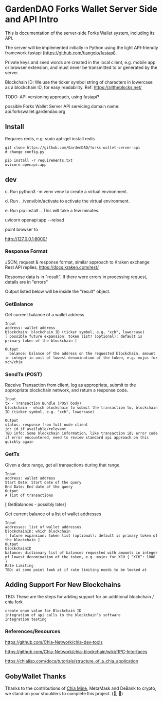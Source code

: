 # GardenDAO Forks Wallet Server Side and API Intro

This is documentation of the server-side Forks Wallet system, including its API.

The server will be implemented initially in Python using the light API-friendly framework fastapi (https://github.com/tiangolo/fastapi).

Private keys and seed words are created in the local client, e.g. mobile app or browser extension, and must never be transmitted to or generated by the server.

Blockchain ID: We use the ticker symbol string of characters in lowercase as a blockchain ID, for easy readability. Ref: https://alltheblocks.net/

TODO: API versioning approach, using fastapi?

possible Forks Wallet Server API servicing domain name: api.forkswallet.gardendao.org


## Install

Requires redis, e.g. sudo apt-get install redis

```
git clone https://github.com/GardenDAO/forks-wallet-server-api
# change config.py

pip install -r requirements.txt
uvicorn openapi:app
```


## dev
c. Run python3 -m venv venv to create a virtual environment.

d. Run . ./venv/bin/activate to activate the virtual environment.

e. Run pip install .. This will take a few minutes.

uvicorn openapi:app --reload

point browser to

http://127.0.0.1:8000/

### Response Format

JSON, request & response format, similar approach to Kraken exchange Rest API replies, https://docs.kraken.com/rest/

Response data is in "result". If there were errors in processing request, details are in "errors"

Output listed below will be inside the "result" object.


### GetBalance

Get current balance of a wallet address

    Input
    address: wallet address
    blockchain: blockchain ID (ticker symbol, e.g. "xch", lowercase)
    [ possible future expansion: token list? (optional): default is primary token of the blockchain ]

    Output
      balance: balance of the address on the requested blockchain, amount in integer in unit of lowest denomination of the token, e.g. mojos for xch/chia


### SendTx (POST)

Receive Transaction from client, log as appropriate, submit to the appropriate blockchain network, and return a response code.

    Input
    tx - Transaction Bundle (POST body)
    blockchain - which blockchain to submit the transaction to, blockchain ID (ticker symbol, e.g. "xch", lowercase)

    Output
    status: response from full node client
    id: id if available/relevant
    TBD info: Some blockchain information, like transaction id; error code if error encountered, need to review standard api approach on this quickly again


### GetTx

Given a date range, get all transactions during that range.

    Input
    address: wallet address
    Start Date: Start date of the query
    End Date: End date of the query
    Output
    A list of transactions


[ GetBalances - possibly later]

Get current balance of a list of  wallet addresses

    Input
    addresses: list of wallet addresses
    blockchainID: which blockchain
    [ future expansion: token list (optional): default is primary token of the blockchain ]
    Output
    blockchainID
    balance: dictionary list of balances requested with amounts in integer of lowest denomination of the token, e.g. mojos for XCH { “XCH”: 1000 }
    Rate Limiting
    TBD: at some point look at if rate limiting needs to be looked at

## Adding Support For New Blockchains

TBD: These are the steps for adding support for an additional blockchain / chia fork

    create enum value for Blockchain ID
    integration of api calls to the blockchain’s software
    integration testing



### References/Resources

https://github.com/Chia-Network/chia-dev-tools

https://github.com/Chia-Network/chia-blockchain/wiki/RPC-Interfaces

https://chialisp.com/docs/tutorials/structure_of_a_chia_application


## GobyWallet Thanks

Thanks to the contributions of [Chia Mine](https://github.com/Chia-Mine/clvm-js), MetaMask and DeBank to crypto, we stand on your shoulders to complete this project. (🌱, 🌱)
